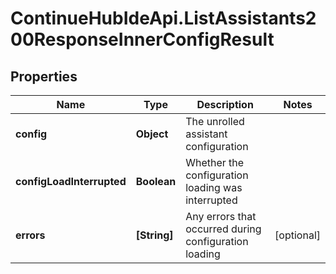 # ContinueHubIdeApi.ListAssistants200ResponseInnerConfigResult

## Properties

Name | Type | Description | Notes
------------ | ------------- | ------------- | -------------
**config** | **Object** | The unrolled assistant configuration | 
**configLoadInterrupted** | **Boolean** | Whether the configuration loading was interrupted | 
**errors** | **[String]** | Any errors that occurred during configuration loading | [optional] 


